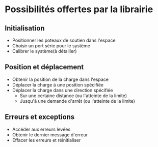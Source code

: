 # Possibilités offertes par la librairie
## Initialisation
- Positionner les poteaux de soutien dans l'espace
- Choisir un port série pour le système
- Calibrer le système(à détailler)
## Position et déplacement
- Obtenir la position de la charge dans l'espace
- Déplacer la charge à une position spécifiée
- Déplacer la charge dans une direction spécifiée
  - Sur une certaine distance (ou l'atteinte de la limite)
  - Jusqu'à une demande d'arrêt (ou l'atteinte de la limite)
## Erreurs et exceptions
- Accéder aux erreurs levées
- Obtenir le dernier message d'erreur
- Effacer les erreurs et réinitialiser
